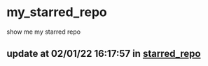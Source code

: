 # my_starred_repo
show me my starred repo

update at 02/01/22 16:17:57 in [starred_repo](./index.html)
---

